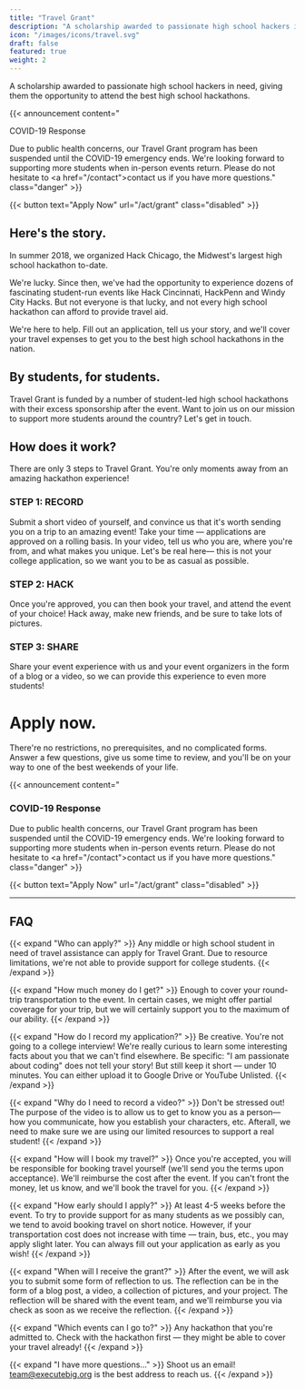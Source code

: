 ```yaml
---
title: "Travel Grant"
description: "A scholarship awarded to passionate high school hackers in need, giving them the opportunity to attend the best high school hackathons."
icon: "/images/icons/travel.svg"
draft: false
featured: true
weight: 2
---
```


A scholarship awarded to passionate high school hackers in need, giving them the opportunity to attend the best high school hackathons.

<!-- Announcement Block -->
{{< announcement content="<p class='title'>COVID-19 Response</p>Due to public health concerns, our Travel Grant program has been suspended until the COVID-19 emergency ends. We're looking forward to supporting more students when in-person events return. Please do not hesitate to <a href=\"/contact\">contact us</a> if you have more questions." class="danger" >}}

{{< button text="Apply Now" url="/act/grant" class="disabled" >}}

## Here's the story.

In summer 2018, we organized Hack Chicago, the Midwest's largest high school hackathon to-date.

We're lucky. Since then, we've had the opportunity to experience dozens of fascinating student-run events like Hack Cincinnati, HackPenn and Windy City Hacks. But not everyone is that lucky, and not every high school hackathon can afford to provide travel aid.

We're here to help. Fill out an application, tell us your story, and we'll cover your travel expenses to get you to the best high school hackathons in the nation.

## By students, for students.

Travel Grant is funded by a number of student-led high school hackathons with their excess sponsorship after the event.
Want to join us on our mission to support more students around the country? Let's get in touch.

## How does it work?

There are only 3 steps to Travel Grant. You're only moments away from an amazing hackathon experience!

### STEP 1: RECORD

Submit a short video of yourself, and convince us that it's worth sending you on a trip to an amazing event! Take your time — applications are approved on a rolling basis. In your video, tell us who you are, where you're from, and what makes you unique. Let's be real here— this is not your college application, so we want you to be as casual as possible.

### STEP 2: HACK

Once you're approved, you can then book your travel, and attend the event of your choice! Hack away, make new friends, and be sure to take lots of pictures.

### STEP 3: SHARE

Share your event experience with us and your event organizers in the form of a blog or a video, so we can provide this experience to even more students!

# Apply now.

There're no restrictions, no prerequisites, and no complicated forms. Answer a few questions, give us some time to review, and you'll be on your way to one of the best weekends of your life.

<!-- Announcement Block -->
{{< announcement content="<h3>COVID-19 Response</h3>Due to public health concerns, our Travel Grant program has been suspended until the COVID-19 emergency ends. We're looking forward to supporting more students when in-person events return. Please do not hesitate to <a href=\"/contact\">contact us</a> if you have more questions." class="danger" >}}

{{< button text="Apply Now" url="/act/grant" class="disabled" >}}

---

## FAQ


{{< expand "Who can apply?" >}}
Any middle or high school student in need of travel assistance can apply for Travel Grant. Due to resource limitations, we're not able to provide support for college students.
{{< /expand >}}

{{< expand "How much money do I get?" >}}
Enough to cover your round-trip transportation to the event. In certain cases, we might offer partial coverage for your trip, but we will certainly support you to the maximum of our ability.
{{< /expand >}}

{{< expand "How do I record my application?" >}}
Be creative. You're not going to a college interview! We're really curious to learn some interesting facts about you that we can't find elsewhere. Be specific: "I am passionate about coding" does not tell your story! But still keep it short — under 10 minutes. You can either upload it to Google Drive or YouTube Unlisted.
{{< /expand >}}


{{< expand "Why do I need to record a video?" >}}
Don't be stressed out! The purpose of the video is to allow us to get to know you as a person—how you communicate, how you establish your characters, etc. Afterall, we need to make sure we are using our limited resources to support a real student!
{{< /expand >}}

{{< expand "How will I book my travel?" >}}
Once you're accepted, you will be responsible for booking travel yourself (we'll send you the terms upon acceptance). We'll reimburse the cost after the event. If you can't front the money, let us know, and we'll book the travel for you.
{{< /expand >}}

{{< expand "How early should I apply?" >}}
At least 4-5 weeks before the event. To try to provide support for as many students as we possibly can, we tend to avoid booking travel on short notice. However, if your transportation cost does not increase with time — train, bus, etc., you may apply slight later. You can always fill out your application as early as you wish!
{{< /expand >}}

{{< expand "When will I receive the grant?" >}}
After the event, we will ask you to submit some form of reflection to us. The reflection can be in the form of a blog post, a video, a collection of pictures, and your project. The reflection will be shared with the event team, and we'll reimburse you via check as soon as we receive the reflection.
{{< /expand >}}

{{< expand "Which events can I go to?" >}}
Any hackathon that you're admitted to. Check with the hackathon first — they might be able to cover your travel already!
{{< /expand >}}

{{< expand "I have more questions..." >}}
Shoot us an email! team@executebig.org is the best address to reach us.
{{< /expand >}}